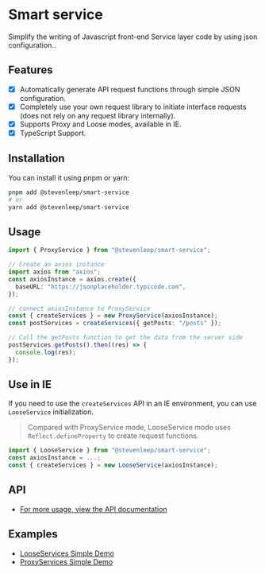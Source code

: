 # Smart service

Simplify the writing of Javascript front-end Service layer code by using json configuration..

## Features

- [x] Automatically generate API request functions through simple JSON configuration.
- [x] Completely use your own request library to initiate interface requests (does not rely on any request library internally).
- [x] Supports Proxy and Loose modes, available in IE.
- [x] TypeScript Support.

## Installation

You can install it using pnpm or yarn:

```bash
pnpm add @stevenleep/smart-service
# or
yarn add @stevenleep/smart-service
```

## Usage
```typescript
import { ProxyService } from "@stevenleep/smart-service";

// Create an axios instance
import axios from "axios";
const axiosInstance = axios.create({
  baseURL: "https://jsonplaceholder.typicode.com",
});

// connect axiosInstance to ProxyService
const { createServices } = new ProxyService(axiosInstance);
const postServices = createServices({ getPosts: "/posts" });

// Call the getPosts function to get the data from the server side
postServices.getPosts().then((res) => {
  console.log(res);
});
```

## Use in IE
If you need to use the `createServices` API in an IE environment, you can use `LooseService` initialization.
> Compared with ProxyService mode, LooseService mode uses `Reflect.defineProperty` to create request functions.
```typescript
import { LooseService } from "@stevenleep/smart-service";
const axiosInstance = ...;
const { createServices } = new LooseService(axiosInstance);
```

## API
- [For more usage, view the API documentation](https://github.com/stevenleep/smart-service/blob/main/docs/apis.md)


## Examples
- [LooseServices Simple Demo](https://github.com/stevenleep/smart-service/blob/main/examples/loose-services-simple.html)
- [ProxyServices Simple Demo](https://github.com/stevenleep/smart-service/blob/main/examples/proxy-services-simple.html)
